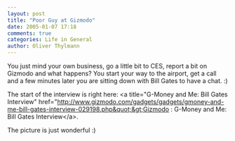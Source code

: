 ```yaml
---
layout: post
title: "Poor Guy at Gizmodo"
date: 2005-01-07 17:18
comments: true
categories: Life in General
author: Oliver Thylmann
---
```



You just mind your own business, go a little bit to CES, report a bit on Gizmodo and what happens? You start your way to the airport, get a call and a few minutes later you are sitting down with Bill Gates to have a chat. :)

The start of the interview is right here: &lt;a title=&quot;G-Money and Me: Bill Gates Interview&quot; href=&quot;http://www.gizmodo.com/gadgets/gadgets/gmoney-and-me-bill-gates-interview-029198.php&quot;&gt;Gizmodo : G-Money and Me: Bill Gates Interview&lt;/a&gt;.

The picture is just wonderful :)


